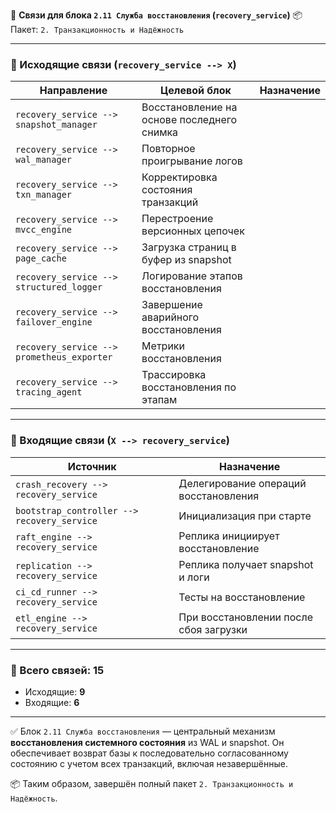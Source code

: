 🔗 **Связи для блока `2.11 Служба восстановления` (`recovery_service`)**
📦 Пакет: `2. Транзакционность и Надёжность`

---

### 🔻 Исходящие связи (`recovery_service --> X`)

| Направление                                | Целевой блок                               | Назначение |
| ------------------------------------------ | ------------------------------------------ | ---------- |
| `recovery_service --> snapshot_manager`    | Восстановление на основе последнего снимка |            |
| `recovery_service --> wal_manager`         | Повторное проигрывание логов               |            |
| `recovery_service --> txn_manager`         | Корректировка состояния транзакций         |            |
| `recovery_service --> mvcc_engine`         | Перестроение версионных цепочек            |            |
| `recovery_service --> page_cache`          | Загрузка страниц в буфер из snapshot       |            |
| `recovery_service --> structured_logger`   | Логирование этапов восстановления          |            |
| `recovery_service --> failover_engine`     | Завершение аварийного восстановления       |            |
| `recovery_service --> prometheus_exporter` | Метрики восстановления                     |            |
| `recovery_service --> tracing_agent`       | Трассировка восстановления по этапам       |            |

---

### 🔺 Входящие связи (`X --> recovery_service`)

| Источник                                    | Назначение                             |
| ------------------------------------------- | -------------------------------------- |
| `crash_recovery --> recovery_service`       | Делегирование операций восстановления  |
| `bootstrap_controller --> recovery_service` | Инициализация при старте               |
| `raft_engine --> recovery_service`          | Реплика инициирует восстановление      |
| `replication --> recovery_service`          | Реплика получает snapshot и логи       |
| `ci_cd_runner --> recovery_service`         | Тесты на восстановление                |
| `etl_engine --> recovery_service`           | При восстановлении после сбоя загрузки |

---

### 🧩 Всего связей: **15**

* Исходящие: **9**
* Входящие: **6**

---

✅ Блок `2.11 Служба восстановления` — центральный механизм **восстановления системного состояния** из WAL и snapshot. Он обеспечивает возврат базы к последовательно согласованному состоянию с учетом всех транзакций, включая незавершённые.

📦 Таким образом, завершён полный пакет `2. Транзакционность и Надёжность`.
